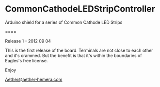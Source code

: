 CommonCathodeLEDStripController
===============================

Arduino shield for a series of Common Cathode LED Strips 

====

Release 1 - 2012 09 04

This is the first release of the board.
Terminals are not close to each other and it's crammed.
But the benefit is that it's within the boundaries of Eagles's free license.

Enjoy

Aether@aether-hemera.com
